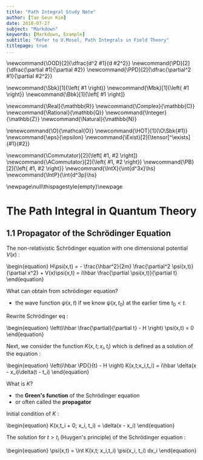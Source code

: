 ```yaml
---
title: "Path Integral Study Note"
author: [Tae Geun Kim]
date: 2018-07-27
subject: "Markdown"
keywords: [Markdown, Example]
subtitle: "Refer to U.Mosel, Path Integrals in Field Theory"
titlepage: true
...
```


\newcommand{\OOD}[2]{\dfrac{d^2 #1}{d #2^2}}
\newcommand{\PD}[2]{\dfrac{\partial #1}{\partial #2}}
\newcommand{\PPD}[2]{\dfrac{\partial^2 #1}{\partial #2^2}}

\newcommand{\Sbk}[1]{\left( #1 \right)}
\newcommand{\Mbk}[1]{\left\{ #1 \right\}}
\newcommand{\Bbk}[1]{\left[ #1 \right]}

\newcommand{\Real}{\mathbb{R}}
\newcommand{\Complex}{\mathbb{C}}
\newcommand{\Rational}{\mathbb{Q}}
\newcommand{\Integer}{\mathbb{Z}}
\newcommand{\Natural}{\mathbb{N}}

\renewcommand{\O}{\mathcal{O}}
\newcommand{\HOT}[1]{\O\Sbk{#1}}
\newcommand{\eps}{\epsilon}
\newcommand{\Exist}[2]{\tensor[^\exists]{#1}{#2}}

\newcommand{\Commutator}[2]{\left[ #1, #2 \right]}
\newcommand{\ACommutator}[2]{\left\{ #1, #2 \right\}}
\newcommand{\PB}[2]{\left\{ #1, #2 \right\}}
\newcommand{\IntX}{\int{d^3x}\hs}
\newcommand{\IntP}{\int{d^3p}\hs}


\newpage\null\thispagestyle{empty}\newpage

# The Path Integral in Quantum Theory

## 1.1 Propagator of the Schrödinger Equation

The non-relativistic Schrödinger equation with one dimensional potential $V(x)$ :

\begin{equation}
  H\psi(x,t) = - \frac{\hbar^2}{2m} \frac{\partial^2 \psi(x,t)}{\partial x^2} + V(x)\psi(x,t) = i\hbar \frac{\partial \psi(x,t)}{\partial t}
\end{equation}

What can obtain from schrödinger equation?

* the wave function $\psi(x,t)$ if we know $\psi(x,t_0)$ at the earlier time $t_0 < t$.

Rewrite Schrödinger eq :

\begin{equation}
  \left(i\hbar \frac{\partial}{\partial t} - H \right) \psi(x,t) = 0
\end{equation}

Next, we consider the function $K(x,t;x_i,t_i)$ which is defined as a solution of the equation :

\begin{equation}
  \left(i\hbar \PD{}{t} - H \right) K(x,t;x_i,t_i) = i\hbar \delta(x - x_i)\delta(t - t_i)
\end{equation}

What is $K$?

* the **Green's function** of the Schrödinger equation 
* or often called the **propagator**

Initial condition of $K$ :

\begin{equation}
  K(x,t_i + 0; x_i, t_i) = \delta(x - x_i)
\end{equation}

The solution for $t > t_i$ (Huygen's principle) of the Schrödinger equation :

\begin{equation}
  \psi(x,t) = \int K(x,t; x_i,t_i) \psi(x_i, t_i) dx_i
\end{equation}

